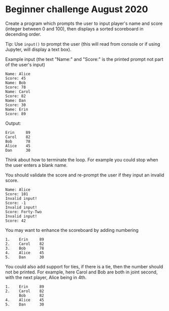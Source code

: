 # Beginner challenge August 2020

Create a program which prompts the user to input player's name and score (integer between 0 and 100), then displays a sorted scoreboard in decending order.

Tip: Use `input()` to prompt the user (this will read from console or if using Jupyter, will display a text box).

Example input (the text "Name:" and "Score:" is the printed prompt not part of the user's input)

    Name: Alice
    Score: 45
    Name: Bob
    Score: 78
    Name: Carol
    Score: 82
    Name: Dan
    Score: 30
    Name: Erin
    Score: 89

Output:

    Erin     89
    Carol    82
    Bob      78
    Alice    45
    Dan      30

Think about how to terminate the loop. For example you could stop when the user enters a blank name.

You should validate the score and re-prompt the user if they input an invalid score.

    Name: Alice
    Score: 101
    Invalid input!
    Score: -1
    Invalid input!
    Score: Forty-Two
    Invalid input!
    Score: 42

You may want to enhance the scoreboard by adding numbering

    1.    Erin     89
    2.    Carol    82
    3.    Bob      78
    4.    Alice    45
    5.    Dan      30

You could also add support for ties, if there is a tie, then the number should not be printed.
For example, here Carol and Bob are both in joint second, with the next player, Alice being in 4th.

    1.    Erin     89
    2.    Carol    82
          Bob      82
    4.    Alice    45
    5.    Dan      30
